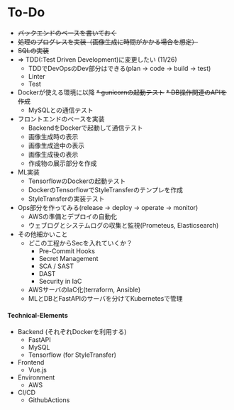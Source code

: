 # To-Do

* ~~バックエンドのベースを書いておく~~
* ~~処理のプログレスを実装（画像生成に時間がかかる場合を想定）~~
* ~~SQLの実装~~
* => TDD(:Test Driven Development)に変更したい (11/26)
  * TDDでDevOpsのDev部分はできる(plan -> code -> build -> test)
  * Linter
  * Test
* Dockerが使える環境に以降
  ~~* gunicornの起動テスト~~
  ~~* DB操作関連のAPIを作成~~
  * MySQLとの通信テスト
* フロントエンドのベースを実装
  * BackendをDockerで起動して通信テスト
  * 画像生成時の表示
  * 画像生成途中の表示
  * 画像生成後の表示
  * 作成物の展示部分を作成
* ML実装
  * TensorflowのDockerの起動テスト
  * DockerのTensorflowでStyleTransferのテンプレを作成
  * StyleTransferの実装テスト
* Ops部分を作ってみる(release -> deploy -> operate -> monitor)
  * AWSの準備とデプロイの自動化
  * ウェブログとシステムログの収集と監視(Prometeus, Elasticsearch)
* その他細かいこと
  * どこの工程からSecを入れていくか？
    * Pre-Commit Hooks
    * Secret Management
    * SCA / SAST
    * DAST
    * Security in IaC
  * AWSサーバのIaC化(terraform, Ansible)
  * MLとDBとFastAPIのサーバを分けてKubernetesで管理

#### Technical-Elements

* Backend (それぞれDockerを利用する)
  * FastAPI
  * MySQL
  * Tensorflow (for StyleTransfer)
* Frontend
  * Vue.js
* Environment
  * AWS
* CI/CD
  * GithubActions
